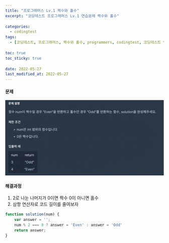 ```yaml
---
title: "프로그래머스 Lv.1 짝수와 홀수"
excerpt: "코딩테스트 프로그래머스 Lv.1 연습문제 짝수와 홀수"

categories:
  - codingtest
tags:
  - [코딩테스트, 프로그래머스, 짝수와 홀수, programmers, codingtest, 코딩테스트 연습, 프로그래머스 짝수와 홀수, 프로그래머스 짝수와 홀수 자바스크립트]

toc: true
toc_sticky: true
 
date: 2022-05-27
last_modified_at: 2022-05-27
---
```


#### 문제
![5](/assets/images/5.png)

#### 해결과정
1. 2로 나눈 나머지가 0이면 짝수 0이 아니면 홀수
2. 삼항 연산자로 코드 길이를 줄여보자

```javascript
function solution(num) {
    var answer = '';
    num % 2 === 0 ? answer = 'Even' : answer = 'Odd'
    return answer;
}
```
